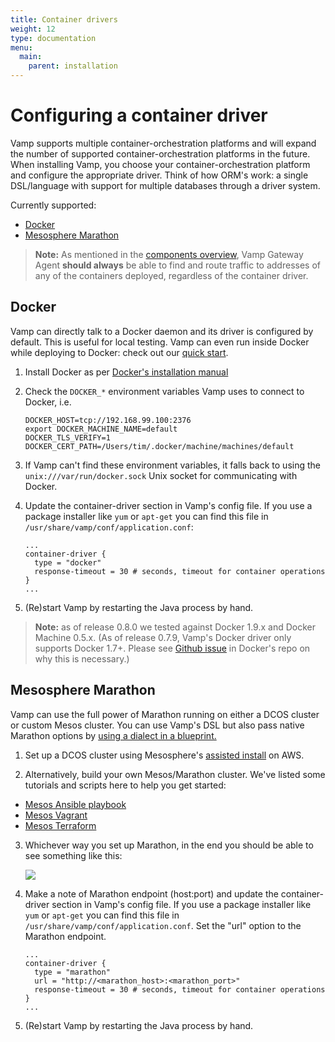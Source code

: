 ```yaml
---
title: Container drivers
weight: 12
type: documentation
menu:
  main:
    parent: installation
---
```

# Configuring a container driver

Vamp supports multiple container-orchestration platforms and will expand the number of supported container-orchestration platforms in the future. When installing Vamp, you choose your container-orchestration platform and configure the appropriate driver. Think of how ORM's work: a single DSL/language with support for multiple databases through a driver system.

Currently supported:

- [Docker](#docker)
- [Mesosphere Marathon](#mesosphere-marathon)

> **Note:** As mentioned in the [components overview](/installation/), Vamp Gateway Agent **should always** be able to find and route traffic to addresses of any of the containers deployed, regardless of the container driver.

## Docker

Vamp can directly talk to a Docker daemon and its driver is configured by default. This is useful for local testing.
Vamp can even run inside Docker while deploying to Docker: check out our [quick start](/quick-start/).

1. Install Docker as per [Docker's installation manual](https://docs.docker.com/installation/)

2. Check the `DOCKER_*` environment variables Vamp uses to connect to Docker, i.e.

    ```
    DOCKER_HOST=tcp://192.168.99.100:2376
    export DOCKER_MACHINE_NAME=default
    DOCKER_TLS_VERIFY=1
    DOCKER_CERT_PATH=/Users/tim/.docker/machine/machines/default
    ```

3. If Vamp can't find these environment variables, it falls back to using the `unix:///var/run/docker.sock` Unix socket for communicating with Docker.

4. Update the container-driver section in Vamp's config file. If you use a package installer like `yum` or `apt-get` you can find this file in `/usr/share/vamp/conf/application.conf`:

    ```
    ...
    container-driver {
      type = "docker"
      response-timeout = 30 # seconds, timeout for container operations
    }
    ...
    ```
5. (Re)start Vamp by restarting the Java process by hand.   


> **Note:** as of release 0.8.0 we tested against Docker 1.9.x and Docker Machine 0.5.x. (As of release 0.7.9, Vamp's Docker driver only supports Docker 1.7+. Please see [Github issue](https://github.com/docker/docker/issues/14365) in Docker's repo on why this is necessary.)


## Mesosphere Marathon

Vamp can use the full power of Marathon running on either a DCOS cluster or custom Mesos cluster. You can use Vamp's DSL
but also pass native Marathon options by [using a dialect in a blueprint.](/documentation/using-vamp/blueprints/#dialects)

1. Set up a DCOS cluster using Mesosphere's [assisted install](https://mesosphere.com/product/) on AWS.

2. Alternatively, build your own Mesos/Marathon cluster. We've listed some tutorials and scripts here to help you get started:

  - [Mesos Ansible playbook](https://github.com/mhamrah/ansible-mesos-playbook)
  - [Mesos Vagrant](https://github.com/everpeace/vagrant-mesos)
  - [Mesos Terraform](https://github.com/ContainerSolutions/terraform-mesos)

3. Whichever way you set up Marathon, in the end you should be able to see something like this:

    ![](/img/marathon-screenshot.png)

4. Make a note of Marathon endpoint (host:port) and update the container-driver section in Vamp's config file. If you use a package installer like `yum` or `apt-get` you can find this file in `/usr/share/vamp/conf/application.conf`. Set the "url" option to the Marathon endpoint.

    ```
    ...
    container-driver {
      type = "marathon"
      url = "http://<marathon_host>:<marathon_port>" 
      response-timeout = 30 # seconds, timeout for container operations
    }
    ...
    ```    
5. (Re)start Vamp by restarting the Java process by hand.   

